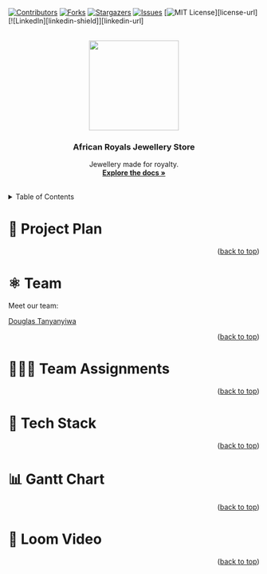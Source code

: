 <a id="readme-top"></a>

[![Contributors][contributors-shield]][contributors-url]
[![Forks][forks-shield]][forks-url]
[![Stargazers][stars-shield]][stars-url]
[![Issues][issues-shield]][issues-url]
[![MIT License][license-shield]][license-url]
[![LinkedIn][linkedin-shield]][linkedin-url]


<br />
<div align="center">
  <a href="https://github.com/Meghanmalange/swe-3313-fall-2025-team-01">
    <img src="images/pwdgenerator.png" width="180" height="180"/>
  </a>

  <h3 align="center">African Royals Jewellery Store</h3>

  <p align="center">
    Jewellery made for royalty.
    <br />
    <a href="https://github.com/Meghanmalange/swe-3313-fall-2025-team-01"><strong>Explore the docs »</strong></a>
    <br />
    <br />
  </p>
</div>


<!-- TABLE OF CONTENTS -->
<details>
  <summary>Table of Contents</summary>
  <ol>
    <li><a href="#project-plan">Project Plan</a></li>
    <li><a href="#Team"></a>Team</li>
    <li><a href="#team-assignments">Team Assignmment</a></li>
    <li><a href="#tech-stack">Tech Stack</a></li>
    <li><a href="#gantt-chart">Gantt Chart</a></li>
    <li><a href="#loom-video">Loom Video</a></li>
  </ol>
</details>


# :book: Project Plan


<p align="right">(<a href="#readme-top">back to top</a>)</p>


# :atom_symbol: Team
 Meet our team:

 [Douglas Tanyanyiwa](./project-plan/resumes/Douglas_Resume.md/)

<p align="right">(<a href="#readme-top">back to top</a>)</p>


# :people_holding_hands: Team Assignments

<p align="right">(<a href="#readme-top">back to top</a>)</p>


# :link: Tech Stack


<p align="right">(<a href="#readme-top">back to top</a>)</p>



# :bar_chart: Gantt Chart


<p align="right">(<a href="#readme-top">back to top</a>)</p>


# :wheel: Loom Video

<p align="right">(<a href="#readme-top">back to top</a>)</p>


<!-- MARKDOWN LINKS & IMAGES -->
<!-- https://www.markdownguide.org/basic-syntax/#reference-style-links -->
[contributors-shield]: https://img.shields.io/github/contributors/douglasjnr/password-generator.svg?style=for-the-badge
[contributors-url]: https://github.com/douglasjnr/password-generator/graphs/contributors
[forks-shield]: https://img.shields.io/github/forks/douglasjnr/password-generator.svg?style=for-the-badge
[forks-url]: https://github.com/douglasjnr/password-generator/network/members
[stars-shield]: https://img.shields.io/github/stars/douglasjnr/password-generator.svg?style=for-the-badge
[stars-url]: https://github.com/douglasjnr/password-generator/stargazers
[issues-shield]: https://img.shields.io/github/issues/douglasjnr/password-generator.svg?style=for-the-badge
[issues-url]: https://github.com/douglasjnr/password-generator/issues
[license-shield]: https://img.shields.io/github/license/douglasjnr/password-generator.svg?style=for-the-badge
